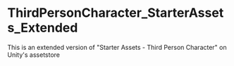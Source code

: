 # ThirdPersonCharacter_StarterAssets_Extended
This is an extended version of "Starter Assets - Third Person Character" on Unity's assetstore
